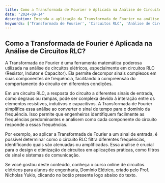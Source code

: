 ```yaml
---
title: Como a Transformada de Fourier é Aplicada na Análise de Circuitos RLC?
date: "2024-09-14"
description: Entenda a aplicação da Transformada de Fourier na análise de circuitos RLC e como ela facilita a compreensão do comportamento do circuito.
keywords: ['Transformada de Fourier', 'Circuitos RLC', 'Análise de Circuitos', 'Engenharia Elétrica']
---
```


## Como a Transformada de Fourier é Aplicada na Análise de Circuitos RLC?

A Transformada de Fourier é uma ferramenta matemática poderosa utilizada na análise de circuitos elétricos, especialmente em circuitos RLC (Resistor, Indutor e Capacitor). Ela permite decompor sinais complexos em suas componentes de frequência, facilitando a compreensão do comportamento do circuito em diferentes condições.

Em um circuito RLC, a resposta do circuito a diferentes sinais de entrada, como degraus ou rampas, pode ser complexa devido à interação entre os elementos resistivos, indutivos e capacitivos. A Transformada de Fourier simplifica essa análise ao converter o sinal de tempo para o domínio da frequência. Isso permite que engenheiros identifiquem facilmente as frequências predominantes e analisem como cada componente do circuito responde a essas frequências.

Por exemplo, ao aplicar a Transformada de Fourier a um sinal de entrada, é possível determinar como o circuito RLC filtra diferentes frequências, identificando quais são atenuadas ou amplificadas. Essa análise é crucial para o design e otimização de circuitos em aplicações práticas, como filtros de sinal e sistemas de comunicação.

Se você gostou deste conteúdo, conheça o curso online de circuitos elétricos para alunos de engenharia, Domínio Elétrico, criado pelo Prof. Nicholas Yukio, clicando no botão presente logo abaixo do texto.